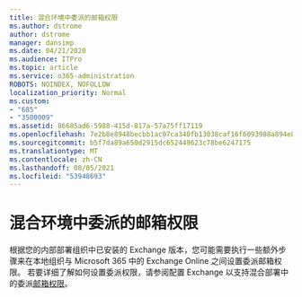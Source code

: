 ```yaml
---
title: 混合环境中委派的邮箱权限
ms.author: dstrome
author: dstrome
manager: dansimp
ms.date: 04/21/2020
ms.audience: ITPro
ms.topic: article
ms.service: o365-administration
ROBOTS: NOINDEX, NOFOLLOW
localization_priority: Normal
ms.custom:
- "685"
- "3500009"
ms.assetid: 86685ad6-5988-415d-817a-57a75ff17119
ms.openlocfilehash: 7e2b8e8948becbb1ac07ca340fb13038caf16f6093988a894e85e0cefb8a64a4
ms.sourcegitcommit: b5f7da89a650d2915dc652449623c78be6247175
ms.translationtype: MT
ms.contentlocale: zh-CN
ms.lasthandoff: 08/05/2021
ms.locfileid: "53948693"
---
```

# <a name="delegated-mailbox-permissions-in-a-hybrid-environment"></a>混合环境中委派的邮箱权限

根据您的内部部署组织中已安装的 Exchange 版本，您可能需要执行一些额外步骤来在本地组织与 Microsoft 365 中的 Exchange Online 之间设置委派邮箱权限。 若要详细了解如何设置委派权限，请参阅配置 Exchange 以支持混合部署中的委派[邮箱权限](https://technet.microsoft.com/library/mt784505%28v=exchg.150%29.aspx)。
  
